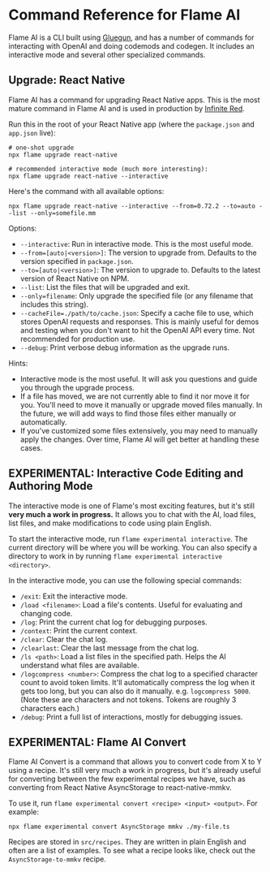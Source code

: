 # Command Reference for Flame AI

Flame AI is a CLI built using [Gluegun](https://github.com/infinitered/gluegun), and has a number of commands for interacting with OpenAI and doing codemods and codegen. It includes an interactive mode and several other specialized commands.

## Upgrade: React Native

Flame AI has a command for upgrading React Native apps. This is the most mature command in Flame AI and is used in production by [Infinite Red](https://infinite.red).

Run this in the root of your React Native app (where the `package.json` and `app.json` live):

```
# one-shot upgrade
npx flame upgrade react-native

# recommended interactive mode (much more interesting):
npx flame upgrade react-native --interactive
```

Here's the command with all available options:

```
npx flame upgrade react-native --interactive --from=0.72.2 --to=auto --list --only=somefile.mm
```

Options:

- `--interactive`: Run in interactive mode. This is the most useful mode.
- `--from=[auto|<version>]`: The version to upgrade from. Defaults to the version specified in `package.json`.
- `--to=[auto|<version>]`: The version to upgrade to. Defaults to the latest version of React Native on NPM.
- `--list`: List the files that will be upgraded and exit.
- `--only=filename`: Only upgrade the specified file (or any filename that includes this string).
- `--cacheFile=./path/to/cache.json`: Specify a cache file to use, which stores OpenAI requests and responses. This is mainly useful for demos and testing when you don't want to hit the OpenAI API every time. Not recommended for production use.
- `--debug`: Print verbose debug information as the upgrade runs.

Hints:

- Interactive mode is the most useful. It will ask you questions and guide you through the upgrade process.
- If a file has moved, we are not currently able to find it nor move it for you. You'll need to move it manually or upgrade moved files manually. In the future, we will add ways to find those files either manually or automatically.
- If you've customized some files extensively, you may need to manually apply the changes. Over time, Flame AI will get better at handling these cases.

## EXPERIMENTAL: Interactive Code Editing and Authoring Mode

The interactive mode is one of Flame's most exciting features, but it's still **very much a work in progress.** It allows you to chat with the AI, load files, list files, and make modifications to code using plain English.

To start the interactive mode, run `flame experimental interactive`. The current directory will be where you will be working. You can also specify a directory to work in by running `flame experimental interactive <directory>`.

In the interactive mode, you can use the following special commands:

- `/exit`: Exit the interactive mode.
- `/load <filename>`: Load a file's contents. Useful for evaluating and changing code.
- `/log`: Print the current chat log for debugging purposes.
- `/context`: Print the current context.
- `/clear`: Clear the chat log.
- `/clearlast`: Clear the last message from the chat log.
- `/ls <path>`: Load a list files in the specified path. Helps the AI understand what files are available.
- `/logcompress <number>`: Compress the chat log to a specified character count to avoid token limits. It'll automatically compress the log when it gets too long, but you can also do it manually. e.g. `logcompress 5000`. (Note these are characters and not tokens. Tokens are roughly 3 characters each.)
- `/debug`: Print a full list of interactions, mostly for debugging issues.

## EXPERIMENTAL: Flame AI Convert

Flame AI Convert is a command that allows you to convert code from X to Y using a recipe. It's still very much a work in progress, but it's already useful for converting between the few experimental recipes we have, such as converting from React Native AsyncStorage to react-native-mmkv.

To use it, run `flame experimental convert <recipe> <input> <output>`. For example:

```
npx flame experimental convert AsyncStorage mmkv ./my-file.ts
```

Recipes are stored in `src/recipes`. They are written in plain English and often are a list of examples. To see what a recipe looks like, check out the `AsyncStorage-to-mmkv` recipe.
